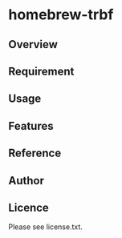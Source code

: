# homebrew-trbf 

## Overview


## Requirement


## Usage


## Features


## Reference


## Author


## Licence

Please see license.txt.
